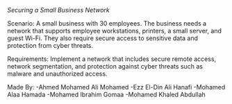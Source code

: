 *Securing a Small Business Network*

Scenario:
A small business with 30 employees. The business needs a network that supports employee workstations, printers, a small server, and guest Wi-Fi. They also require secure access to sensitive data and protection from cyber threats.

Requirements:
Implement a network that includes secure remote access, network segmentation, and protection against cyber threats such as malware and unauthorized access.

Made By:
-Ahmed Mohamed Ali Mohamed
-Ezz El-Din Ali Hanafi
-Mohamed Alaa Hamada
-Mohamed Ibrahim Gomaa
-Mohamed Khaled Abdullah
